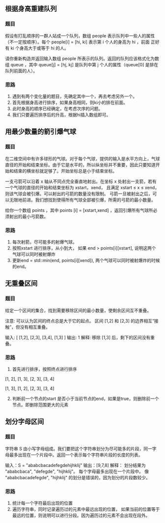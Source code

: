 ## 根据身高重建队列

### 题目

假设有打乱顺序的一群人站成一个队列，数组 people 表示队列中一些人的属性（不一定按顺序）。每个 people[i] = [hi, ki] 表示第 i 个人的身高为 hi ，前面 正好 有 ki 个身高大于或等于 hi 的人。

请你重新构造并返回输入数组 people 所表示的队列。返回的队列应该格式化为数组 queue ，其中 queue[j] = [hj, kj] 是队列中第 j 个人的属性（queue[0] 是排在队列前面的人）。

### 思路

1. 遇到有两个变化量的题目，先确定其中一个，再去考虑另外一个。
2. 首先根据身高进行排序，如果身高相同，则ki小的排在前面。
3. 此时身高的顺序已经确定，在考虑次序的问题。
4. 我们只要遍历排序后的升高，根据hi插入数组即可。


## 用最少数量的箭引爆气球

### 题目

在二维空间中有许多球形的气球。对于每个气球，提供的输入是水平方向上，气球直径的开始和结束坐标。由于它是水平的，所以纵坐标并不重要，因此只要知道开始和结束的横坐标就足够了。开始坐标总是小于结束坐标。

一支弓箭可以沿着 x 轴从不同点完全垂直地射出。在坐标 x 处射出一支箭，若有一个气球的直径的开始和结束坐标为 xstart，xend， 且满足  xstart ≤ x ≤ xend，则该气球会被引爆。可以射出的弓箭的数量没有限制。 弓箭一旦被射出之后，可以无限地前进。我们想找到使得所有气球全部被引爆，所需的弓箭的最小数量。

给你一个数组 points ，其中 points [i] = [xstart,xend] ，返回引爆所有气球所必须射出的最小弓箭数。

### 思路

1. 每次射箭，尽可能多的射爆气球。
2. 按照xstart 进行排序，从小到大， 如果 end > points[i][xstart], 说明这两个气球可以同时被射爆炸
3. 更新end =  std::min(end, points[i][xend]), 两个气球可以同时被射爆炸的时候的end。


## 无重叠区间

### 题目

给定一个区间的集合，找到需要移除区间的最小数量，使剩余区间互不重叠。

注意: 可以认为区间的终点总是大于它的起点。 区间 [1,2] 和 [2,3] 的边界相互“接触”，但没有相互重叠。

输入: [ [1,2], [2,3], [3,4], [1,3] ]
输出: 1
解释: 移除 [1,3] 后，剩下的区间没有重叠。

### 思路

1. 首先进行排序，按照终点进行排序

[1, 2], [1, 3], [2, 3], [3, 4]

[1, 3], [1, 2], [2, 3], [3, 4]

2. 判断前一个节点的start 是否小于当前节点的end，如果是true，则删除前一个节点。即删除范围更大的元素

## 划分字母区间

### 题目

字符串 S 由小写字母组成。我们要把这个字符串划分为尽可能多的片段，同一字母最多出现在一个片段中。返回一个表示每个字符串片段的长度的列表。

输入：S = "ababcbacadefegdehijhklij"
输出：[9,7,8] 解释： 划分结果为 "ababcbaca", "defegde", "hijhklij"。 每个字母最多出现在一个片段中。 像 "ababcbacadefegde", "hijhklij" 的划分是错误的，因为划分的片段数较少。

### 思路

1. 统计每一个字符最后出现的位置
2. 遍历字符串，同时记录遍历过的元素中最远出现的位置， 如果当前的位置等于最远的位置，则说明可以进行分段。因为遍历过的元素不会出现在段外。


